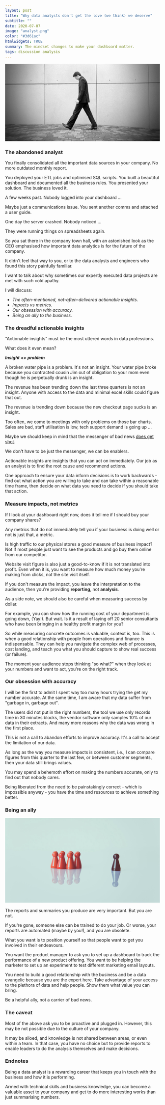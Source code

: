 ```yaml
---
layout: post
title: "Why data analysts don't get the love (we think) we deserve"
subtitle: ""
date: 2020-07-07
image: "analyst.png"
color: "#3d61ac"
htmlwidgets: TRUE
summary: The mindset changes to make your dashboard matter.
tags: discussion analysis
---
```


![](/assets/images/wal.jpg)

### The abandoned analyst
You finally consolidated all the important data sources in your company. No more outdated monthly report.

You deployed your ETL jobs and optimised SQL scripts. You built a beautiful dashboard and documented all the business rules. You presented your solution. The business loved it.

A few weeks past. Nobody logged into your dashboard ... 

Maybe just a communications issue. You sent another comms and attached a user guide. 

One day the server crashed. Nobody noticed ... 

They were running things on spreadsheets again.

So you sat there in the company town hall, with an astonished look as the CEO emphasised how important data analytics is for the future of the company. 

It didn't feel that way to you, or to the data analysts and engineers who found this story painfully familiar.

I want to talk about why sometimes our expertly executed data projects are met with such cold apathy.

I will discuss:

- *The often-mentioned, not-often-delivered actionable insights.*
- *Impacts vs metrics.*
- *Our obsession with accuracy.*
- *Being an ally to the business.*

### The dreadful actionable insights

"Actionable insights" must be the most uttered words in data professions.

What does it even mean?

***Insight <> problem***

A broken water pipe is a problem. It's not an insight. Your water pipe broke because you contracted cousin Jim out of obligation to your mom even though he is perpetually drunk is an insight.

The revenue has been trending down the last three quarters is not an insight. Anyone with access to the data and minimal excel skills could figure that out.

The revenue is trending down because the new checkout page sucks is an insight.

Too often, we come to meetings with only problems on those bar charts. Sales are bad, staff utilisation is low, tech support demand is going up ...

Maybe we should keep in mind that the messenger of bad news [does get shot](https://psycnet.apa.org/record/2019-19962-004).

We don't have to be just the messenger, we can be enablers.

Actionable insights are insights that you can act on immediately. Our job as an analyst is to find the root cause and recommend actions. 

One approach to ensure your data inform decisions is to work backwards - find out what action you are willing to take and can take within a reasonable time frame, then decide on what data you need to decide if you should take that action.

### Measure impacts, not metrics

If I look at your dashboard right now, does it tell me if I should buy your company shares?

Any metrics that do not immediately tell you if your business is doing well or not is just that, a metric.

Is high traffic to our physical stores a good measure of business impact? Not if most people just want to see the products and go buy them online from our competitor.

Website visit figure is also just a good-to-know if it is not translated into profit. Even when it is, you want to measure how much money you're making from clicks, not the site visit itself.

If you don't measure the impact, you leave the interpretation to the audience, then you're providing **reporting**, not **analysis**.

As a side note, we should also be careful when measuring success by dollar.

For example, you can show how the running cost of your department is going down, (Yay!). But wait. Is it a result of laying off 20 senior consultants who have been bringing in a healthy profit margin for you?

So while measuring concrete outcomes is valuable, context is, too. This is when a good relationship with people from operations and finance is indispensable. They can help you navigate the complex web of processes, cost landing, and teach you what you should capture to show real success (or failure).

The moment your audience stops thinking "so what?" when they look at your numbers and want to act, you're on the right track.

### Our obsession with accuracy

I will be the first to admit I spent way too many hours trying the get my number accurate. At the same time, I am aware that my data suffer from "garbage in, garbage out".

The users did not put in the right numbers, the tool we use only records time in 30 minutes blocks, the vendor software only samples 10% of our data in their extracts. And many more reasons why the data was wrong in the first place.

This is not a call to abandon efforts to improve accuracy. It's a call to accept the limitation of our data.

As long as the way you measure impacts is consistent, i.e., I can compare figures from this quarter to the last few, or between customer segments, then your data still brings values.

You may spend a behemoth effort on making the numbers accurate, only to find out that nobody cares.

Being liberated from the need to be painstakingly correct - which is impossible anyway - you have the time and resources to achieve something better.

### Being an ally
![](/assets/images/ally.jpeg)

The reports and summaries you produce are very important. But you are not. 

If you're gone, someone else can be trained to do your job. Or worse, your reports are automated (maybe by you!), and you are obsolete.

What you want is to position yourself so that people want to get you involved in their endeavours.

You want the product manager to ask you to set up a dashboard to track the performance of a new product offering. You want to be helping the marketer to set up an experiment to test different marketing email layouts.

You need to build a good relationship with the business and be a data evangelic because you are the expert here. Take advantage of your access to the plethora of data and help people. Show them what value you can bring.

Be a helpful ally, not a carrier of bad news.

### The caveat

Most of the above ask you to be proactive and plugged in. However, this may be not possible due to the culture of your company.

It may be siloed, and knowledge is not shared between areas, or even within a team. In that case, you have no choice but to provide reports to enable leaders to do the analysis themselves and make decisions.

### Endnotes
Being a data analyst is a rewarding career that keeps you in touch with the business and how it is performing. 

Armed with technical skills and business knowledge, you can become a valuable asset to your company and get to do more interesting works than just summarising numbers.

